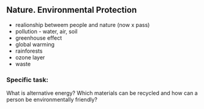## Nature. Environmental Protection

* realionship betweem people and nature (now x pass)
* pollution - water, air, soil
* greenhouse effect
* global warming
* rainforests
* ozone layer
* waste

### Specific task:
What is alternative energy? Which materials can be recycled and how can a person be environmentally friendly?